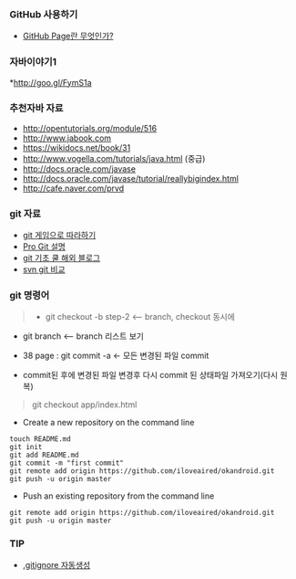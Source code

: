 ### GitHub 사용하기
 * [GitHub Page란 무엇인가?](https://help.github.com/categories/20/articles)


### 자바이야기1
 *http://goo.gl/FymS1a


### 추천자바 자료
* http://opentutorials.org/module/516
* http://www.jabook.com
* https://wikidocs.net/book/31
* http://www.vogella.com/tutorials/java.html  (중급)
* http://docs.oracle.com/javase
* http://docs.oracle.com/javase/tutorial/reallybigindex.html
* http://cafe.naver.com/prvd

### git 자료
* [git 게임으로 따라하기](http://learnbranch.urigit.com/)
* [Pro Git 설명](http://mobicon.tistory.com/182)
* [git 기초 쿨 해외 블로그](http://rogerdudler.github.io/git-guide/index.ko.html)
* [svn git 비교](http://www.slideshare.net/einsub/svn-git-17386752)

### git 명령어
> * git checkout -b step-2  <--  branch, checkout 동시에
* git branch <-- branch 리스트 보기

* 38 page : git commit -a  <- 모든 변경된 파일 commit
* commit된 후에 변경된 파일 변경후 다시 commit 된 상태파일 가져오기(다시 원복)
> git checkout app/index.html


* Create a new repository on the command line
```
touch README.md
git init
git add README.md
git commit -m "first commit"
git remote add origin https://github.com/iloveaired/okandroid.git
git push -u origin master
```

* Push an existing repository from the command line 
```
git remote add origin https://github.com/iloveaired/okandroid.git
git push -u origin master
```

### TIP
 *  [.gitignore 자동생성](http://www.gitignore.io/cli)